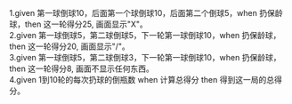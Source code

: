 1.given 第一球倒球10，后面第一个球倒球10，后面第二个倒球5，when 扔保龄球，then 这一轮得分25, 画面显示"X"。  
2.given 第一球倒球5，第二球倒球5，下一轮第一球倒球10，when 扔保龄球，then 这一轮得分20, 画面显示"/"。  
3.given 第一球倒球5，第二球倒球3，下一轮第一球倒球10，when 扔保龄球，then 这一轮得分8, 画面不显示任何东西。  
4.given 1到10轮的每次扔球的倒瓶数 when 计算总得分  then 得到这一局的总得分。
